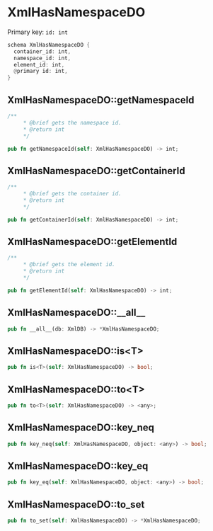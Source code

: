 # XmlHasNamespaceDO

Primary key: `id: int`

```rust
schema XmlHasNamespaceDO {
  container_id: int,
  namespace_id: int,
  element_id: int,
  @primary id: int,
}
```
## XmlHasNamespaceDO::getNamespaceId

```rust
/**
     * @brief gets the namespace id.
     * @return int 
     */
```
```rust
pub fn getNamespaceId(self: XmlHasNamespaceDO) -> int;
```
## XmlHasNamespaceDO::getContainerId

```rust
/**
     * @brief gets the container id.
     * @return int 
     */
```
```rust
pub fn getContainerId(self: XmlHasNamespaceDO) -> int;
```
## XmlHasNamespaceDO::getElementId

```rust
/**
     * @brief gets the element id.
     * @return int 
     */
```
```rust
pub fn getElementId(self: XmlHasNamespaceDO) -> int;
```
## XmlHasNamespaceDO::\_\_all\_\_

```rust
pub fn __all__(db: XmlDB) -> *XmlHasNamespaceDO;
```
## XmlHasNamespaceDO::is\<T\>

```rust
pub fn is<T>(self: XmlHasNamespaceDO) -> bool;
```
## XmlHasNamespaceDO::to\<T\>

```rust
pub fn to<T>(self: XmlHasNamespaceDO) -> <any>;
```
## XmlHasNamespaceDO::key\_neq

```rust
pub fn key_neq(self: XmlHasNamespaceDO, object: <any>) -> bool;
```
## XmlHasNamespaceDO::key\_eq

```rust
pub fn key_eq(self: XmlHasNamespaceDO, object: <any>) -> bool;
```
## XmlHasNamespaceDO::to\_set

```rust
pub fn to_set(self: XmlHasNamespaceDO) -> *XmlHasNamespaceDO;
```

